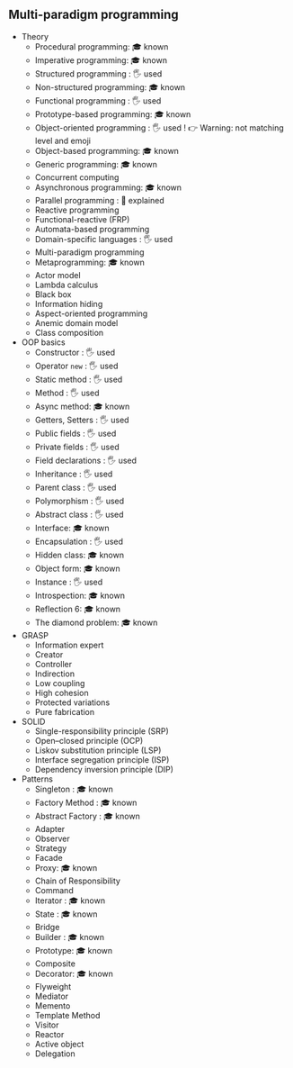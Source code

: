 ## Multi-paradigm programming

- Theory
  - Procedural programming: 🎓 known
  - Imperative programming: 🎓 known
  - Structured programming \: 🖐️ used
  - Non-structured programming: 🎓 known
  - Functional programming \: 🖐️ used
  - Prototype-based programming: 🎓 known
  - Object-oriented programming \: 🖐️ used ! 👉 Warning: not matching level and emoji
  - Object-based programming: 🎓 known
  - Generic programming: 🎓 known
  - Concurrent computing
  - Asynchronous programming: 🎓 known
  - Parallel programming \: 🙋 explained
  - Reactive programming
  - Functional-reactive (FRP)
  - Automata-based programming
  - Domain-specific languages \: 🖐️ used
  - Multi-paradigm programming
  - Metaprogramming: 🎓 known
  - Actor model
  - Lambda calculus
  - Black box
  - Information hiding
  - Aspect-oriented programming
  - Anemic domain model
  - Class composition
- OOP basics
  - Constructor \: 🖐️ used
  - Operator `new` \: 🖐️ used
  - Static method \: 🖐️ used
  - Method \: 🖐️ used
  - Async method: 🎓 known
  - Getters, Setters \: 🖐️ used
  - Public fields \: 🖐️ used
  - Private fields \: 🖐️ used
  - Field declarations \: 🖐️ used
  - Inheritance \: 🖐️ used
  - Parent class \: 🖐️ used
  - Polymorphism \: 🖐️ used
  - Abstract class \: 🖐️ used
  - Interface: 🎓 known
  - Encapsulation \: 🖐️ used
  - Hidden class: 🎓 known
  - Object form: 🎓 known
  - Instance \: 🖐️ used
  - Introspection: 🎓 known
  - Reflection 6: 🎓 known
  - The diamond problem: 🎓 known
- GRASP
  - Information expert
  - Creator
  - Controller
  - Indirection
  - Low coupling
  - High cohesion
  - Protected variations
  - Pure fabrication
- SOLID
  - Single-responsibility principle (SRP)
  - Open–closed principle (OCP)
  - Liskov substitution principle (LSP)
  - Interface segregation principle (ISP)
  - Dependency inversion principle (DIP)
- Patterns
  - Singleton \: 🎓 known
  - Factory Method \: 🎓 known
  - Abstract Factory \: 🎓 known
  - Adapter
  - Observer
  - Strategy
  - Facade
  - Proxy: 🎓 known
  - Chain of Responsibility
  - Command
  - Iterator \: 🎓 known
  - State \: 🎓 known
  - Bridge
  - Builder \: 🎓 known
  - Prototype: 🎓 known
  - Composite
  - Decorator: 🎓 known
  - Flyweight
  - Mediator
  - Memento
  - Template Method
  - Visitor
  - Reactor
  - Active object
  - Delegation
